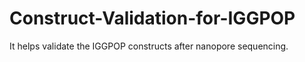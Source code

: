 # Construct-Validation-for-IGGPOP
It helps validate the IGGPOP constructs after nanopore sequencing.
